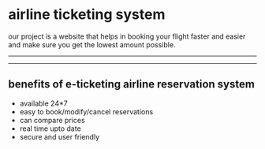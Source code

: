 # airline ticketing system
our project is a website that helps in booking your flight faster and easier and make sure you get the lowest amount possible.

***
___

## benefits of e-ticketing airline reservation system

  * available 24*7
  * easy to book/modify/cancel reservations
  * can compare prices
  * real time upto date
  * secure and user friendly

